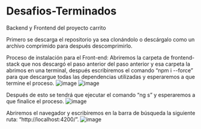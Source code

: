 # Desafios-Terminados
Backend y Frontend del proyecto carrito


Primero se descarga el repositorio ya sea clonándolo o descárgalo como un archivo comprimido para después descomprimirlo.

Proceso de instalación para el Front-end:
Abriremos la carpeta de frontend-stack que nos descargó el paso anterior del paso anterior y esa carpeta la abrimos en una terminal, después escribiremos el comando “npm i --force” para que descargue todas las dependencias utilizadas y esperaremos a que termine el proceso.
 ![image](https://user-images.githubusercontent.com/123588637/231276827-ba484a3f-6507-4bf4-ba1f-c8c5737b9604.png)
![image](https://user-images.githubusercontent.com/123588637/231276891-5e102820-c3b4-49bf-8b31-4f04f2c1e925.png)
 
Después de esto se tendrá que ejecutar el comando “ng s” y esperaremos a que finalice el proceso.
 ![image](https://user-images.githubusercontent.com/123588637/231276930-212d2d3e-56de-4164-a78b-2c24956c58f7.png)

Abriremos el navegador y escribiremos en la barra de búsqueda la siguiente ruta: “http://localhost:4200/”.
![image](https://user-images.githubusercontent.com/123588637/231277334-ce758c13-438c-4aa7-ba26-c08f19cae14f.png)

